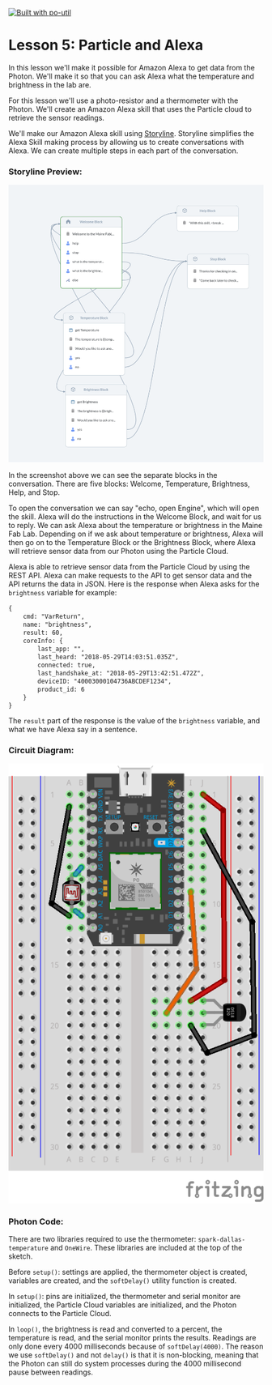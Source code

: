 [![Built with po-util](https://rawgit.com/nrobinson2000/po-util/master/images/built-with-po-util.svg)](https://po-util.com)

# Lesson 5: Particle and Alexa

In this lesson we'll make it possible for Amazon Alexa to get data from the Photon. We'll make it so that you can ask Alexa what the temperature and brightness in the lab are.

For this lesson we'll use a photo-resistor and a thermometer with the Photon. We'll create an Amazon Alexa skill that uses the Particle cloud to retrieve the sensor readings.

We'll make our Amazon Alexa skill using [Storyline](https://getstoryline.com/). Storyline simplifies the Alexa Skill making process by allowing us to create conversations with Alexa. We can create multiple steps in each part of the conversation.

### Storyline Preview:

![](storyline-preview.png)

In the screenshot above we can see the separate blocks in the conversation. There are five blocks: Welcome, Temperature, Brightness, Help, and Stop.

To open the conversation we can say "echo, open Engine", which will open the skill. Alexa will do the instructions in the Welcome Block, and wait for us to reply. We can ask Alexa about the temperature or brightness in the Maine Fab Lab. Depending on if we ask about temperature or brightness, Alexa will then go on to the Temperature Block or the Brightness Block, where Alexa will retrieve sensor data from our Photon using the Particle Cloud.

Alexa is able to retrieve sensor data from the Particle Cloud by using the REST API. Alexa can make requests to the API to get sensor data and the API returns the data in JSON. Here is the response when Alexa asks for the `brightness` variable for example:

```
{
    cmd: "VarReturn",
    name: "brightness",
    result: 60,
    coreInfo: {
        last_app: "",
        last_heard: "2018-05-29T14:03:51.035Z",
        connected: true,
        last_handshake_at: "2018-05-29T13:42:51.472Z",
        deviceID: "40003000104736ABCDEF1234",
        product_id: 6
    }
}
```

The `result` part of the response is the value of the `brightness` variable, and what we have Alexa say in a sentence.

### Circuit Diagram:

![](lesson5-diagram.png)

### Photon Code:

There are two libraries required to use the thermometer: `spark-dallas-temperature` and `OneWire`. These libraries are included at the top of the sketch.

Before `setup()`: settings are applied, the thermometer object is created, variables are created, and the `softDelay()` utility function is created.

In `setup()`: pins are initialized, the thermometer and serial monitor are initialized, the Particle Cloud variables are initialized, and the Photon connects to the Particle Cloud.

In `loop()`, the brightness is read and converted to a percent, the temperature is read, and the serial monitor prints the results. Readings are only done every 4000 milliseconds because of `softDelay(4000)`. The reason we use `softDelay()` and not `delay()` is that it is non-blocking, meaning that the Photon can still do system processes during the 4000 millisecond pause between readings.























#
